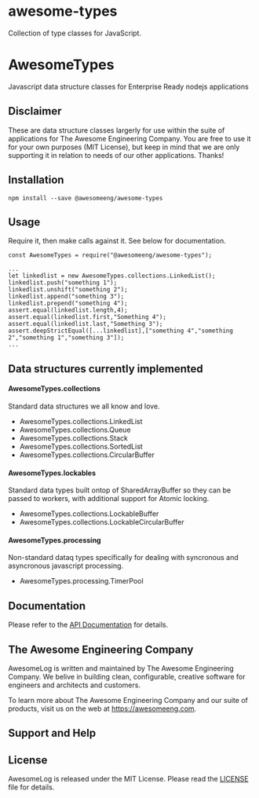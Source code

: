 # awesome-types
Collection of type classes for JavaScript.

# AwesomeTypes

Javascript data structure classes for Enterprise Ready nodejs applications

## Disclaimer

These are data structure classes largerly for use within the suite of applications for The Awesome Engineering Company. You are free to use it for your own purposes (MIT License), but keep in mind that we are only supporting it in relation to needs of our other applications. Thanks!

## Installation

```
npm install --save @awesomeeng/awesome-types
```

## Usage

Require it, then make calls against it. See below for documentation.

```
const AwesomeTypes = require("@awesomeeng/awesome-types");

...
let linkedlist = new AwesomeTypes.collections.LinkedList();
linkedlist.push("something 1");
linkedlist.unshift("something 2");
linkedlist.append("something 3");
linkedlist.prepend("something 4");
assert.equal(linkedlist.length,4);
assert.equal(linkedlist.first,"Something 4");
assert.equal(linkedlist.last,"Something 3");
assert.deepStrictEqual([...linkedlist],["something 4","something 2","something 1","something 3"]);
...
```

## Data structures currently implemented

#### AwesomeTypes.collections

Standard data structures we all know and love.

 - AwesomeTypes.collections.LinkedList
 - AwesomeTypes.collections.Queue
 - AwesomeTypes.collections.Stack
 - AwesomeTypes.collections.SortedList
 - AwesomeTypes.collections.CircularBuffer

#### AwesomeTypes.lockables

Standard data types built ontop of SharedArrayBuffer so they can be passed to workers, with additional support for Atomic locking.

 - AwesomeTypes.collections.LockableBuffer
 - AwesomeTypes.collections.LockableCircularBuffer

#### AwesomeTypes.processing

Non-standard dataq types specifically for dealing with syncronous and asyncronous javascript processing.

 - AwesomeTypes.processing.TimerPool

## Documentation

Please refer to the [API Documentation](./docs/API.md) for details.

## The Awesome Engineering Company

AwesomeLog is written and maintained by The Awesome Engineering Company. We belive in building clean, configurable, creative software for engineers and architects and customers.

To learn more about The Awesome Engineering Company and our suite of products, visit us on the web at https://awesomeeng.com.

## Support and Help

## License

AwesomeLog is released under the MIT License. Please read the  [LICENSE](./LICENSE) file for details.
